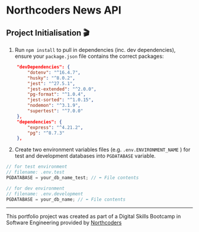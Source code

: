 # Northcoders News API

## Project Initialisation :clapper:

1. Run `npm install` to pull in dependencies (inc. dev dependencies), ensure your `package.json` file contains the correct packages:

```json
    "devDependencies": {
        "dotenv": "^16.4.7",
        "husky": "^8.0.2",
        "jest": "^27.5.1",
        "jest-extended": "^2.0.0",
        "pg-format": "^1.0.4",
        "jest-sorted": "^1.0.15",
        "nodemon": "^3.1.9",
        "supertest": "^7.0.0"
    },
    "dependencies": {
        "express": "^4.21.2",
        "pg": "^8.7.3"
    },
```

2. Create two environment variables files (e.g. `.env.ENVIRONMENT_NAME` ) for test and development databases into `PGDATABASE` variable.

```js
// for test environment
// filename: .env.test
PGDATABASE = your_db_name_test; // ⬅️ File contents

// for dev environment
// filename: .env.development
PGDATABASE = your_db_name; // ⬅️ File contents
```

---

This portfolio project was created as part of a Digital Skills Bootcamp in Software Engineering provided by [Northcoders](https://northcoders.com/)
